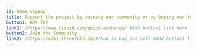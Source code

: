 ```yaml
---
id: home_signup
title: Support the project by joining our community or by buying our token.
button1: BUY TFT
link1: /https://www.liquid.com/quick-exchange/ #Add button1 link here
button2: Join the Community
link2: /https://wiki.threefold.io/#/how_to_buy_and_sell #Add button1 link here
---
```

